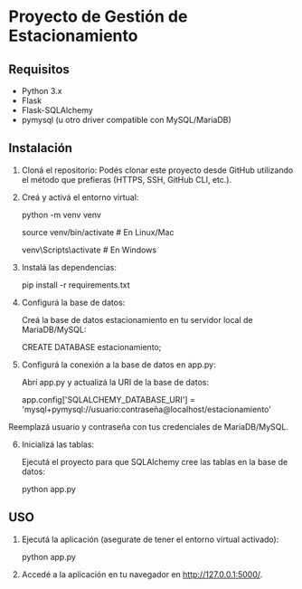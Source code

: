 # Proyecto de Gestión de Estacionamiento

## Requisitos

- Python 3.x
- Flask
- Flask-SQLAlchemy
- pymysql (u otro driver compatible con MySQL/MariaDB)

## Instalación

1. Cloná el repositorio: Podés clonar este proyecto desde GitHub utilizando el método que prefieras (HTTPS, SSH, GitHub CLI, etc.).
    

2. Creá y activá el entorno virtual:

    python -m venv venv

    source venv/bin/activate  # En Linux/Mac
    
    venv\Scripts\activate     # En Windows

3. Instalá las dependencias:

    pip install -r requirements.txt

4. Configurá la base de datos:

    Creá la base de datos estacionamiento en tu servidor local de MariaDB/MySQL:

    CREATE DATABASE estacionamiento;

5. Configurá la conexión a la base de datos en app.py:

    Abrí app.py y actualizá la URI de la base de datos:

    app.config['SQLALCHEMY_DATABASE_URI'] = 'mysql+pymysql://usuario:contraseña@localhost/estacionamiento'

Reemplazá usuario y contraseña con tus credenciales de MariaDB/MySQL.

6. Inicializá las tablas:
    
    Ejecutá el proyecto para que SQLAlchemy cree las tablas en la base de datos:

    python app.py


## USO

1. Ejecutá la aplicación (asegurate de tener el entorno virtual activado):

    python app.py

2. Accedé a la aplicación en tu navegador en http://127.0.0.1:5000/.